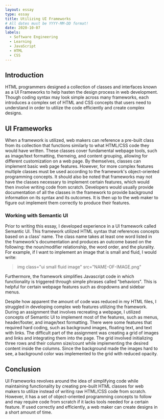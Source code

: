 ```yaml
---
layout: essay
type: essay
title: Utilizing UI Frameworks
# All dates must be YYYY-MM-DD format!
date: 2020-10-07
labels:
  - Software Engineering
  - Learning
  - JavaScript
  - HTML
  - CSS
---
```

## Introduction
HTML programmers designed a collection of classes and interfaces known as a UI Frameworks to help hasten the design process in web development. Though coding syntax may look simple across many frameworks, each introduces a complex set of HTML and CSS concepts that users need to understand in order to utilize the code efficiently and create complex designs. 

## UI Frameworks
When a framework is utilized, web makers can reference a pre-built class from its collection that functions similarly to what HTML/CSS code they would have written. These classes cover fundamental webpage tools, such as image/text formatting, themeing, and content grouping, allowing for different customization on a web page. By themselves, classes can implement basic web page features. However, for more complex features multiple classes must be used according to the framework's object-oriented programming concepts. It should also be noted that frameworks may not have the classes necessary to implement certain features, which would then involve writing code from scratch. Developers would usually provide documentation of all the classes in the framework to provide background information on its syntax and its outcomes. It is then up to the web maker to figure out implement them correctly to produce their features.

### Working with Semantic UI
Prior to writing this essay, I developed experience in a UI framework called Semantic UI. This framework utilized HTML syntax that references concepts based on a class' name. The class name takes at least one word listed in the framework's documentation and produces an outcome based on the following: the noun/modifier relationship, the word order, and the plurality. For example, if I want to implement an image that is small and fluid, I would write:
> img class="ui small fluid image" src="NAME-OF-IMAGE.png"

Furthermore, the framework simplifies Javascript code in which functionality is triggered through simple phrases called "behaviors". This is helpful for certain webpage features such as dropdowns and sidebar menus.

Despite how apparent the amount of code was reduced in my HTML files, I struggled in developing complex web features utilizing the framework. During an assignment that involves recreating a webpage, I utilized concepts of Semantic UI to implement most of the features, such as menus, header/footer, and image/text formatting. There were some features that required hard coding, such as background images, floating text, and text with links. The difficult part of the assignment was creating a grid of images and links and integrating them into the page. The grid involved initializing three rows and their column size/count while implementing the desired content inside the columns. Since the background made the images hard to see, a background color was implemented to the grid with reduced opacity.

## Conclusion
UI Frameworks revolves around the idea of simplifying code while maintaining functionality by creating pre-built HTML classes for web makers to utilize instead of writing raw HTML/CSS code from scratch. However, it has a set of object-oriented programming concepts to follow and may require code from scratch if it lacks tools needed for a certain feature. If used correctly and efficiently, a web maker can create designs in a short amount of time.
